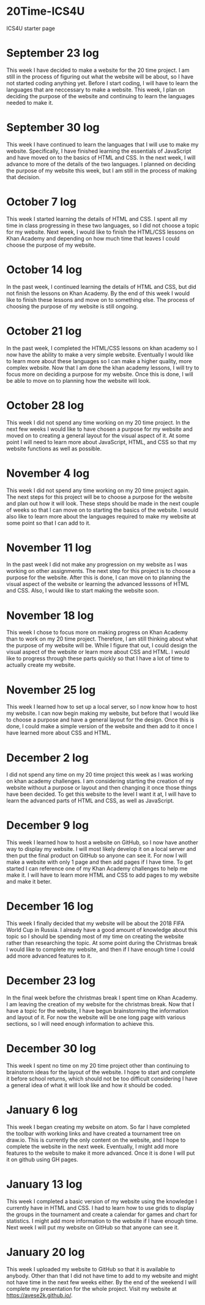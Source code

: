 # 20Time-ICS4U
ICS4U starter page
# September 23 log
This week I have decided to make a website for the 20 time project. I am still in the process of figuring out what the website will be about, so I have not started coding anything yet. Before I start coding, I will have to learn the languages that are neccessary to make a website. This week, I plan on deciding the purpose of the website and continuing to learn the languages needed to make it.
# September 30 log
This week I have continued to learn the languages that I will use to make my website. Specifically, I have finished learning the essentials of JavaScript and have moved on to the basics of HTML and CSS. In the next week, I will advance to more of the details of the two languages. I planned on deciding the purpose of my website this week, but I am still in the process of making that decision.
# October 7 log
This week I started learning the details of HTML and CSS. I spent all my time in class progressing in these two languages, so I did not choose a topic for my website. Next week, I would like to finish the HTML/CSS lessons on Khan Academy and depending on how much time that leaves I could choose the purpose of my website.
# October 14 log
In the past week, I continued learning the details of HTML and CSS, but did not finish the lessons on Khan Academy. By the end of this week I would like to finish these lessons and move on to something else. The process of choosing the purpose of my website is still ongoing.
# October 21 log
In the past week, I completed the HTML/CSS lessons on khan academy so I now have the ability to make a very simple website. Eventually I would like to learn more about these languages so I can make a higher quality, more complex website. Now that I am done the khan academy lessons, I will try to focus more on deciding a purpose for my website. Once this is done, I will be able to move on to planning how the website will look.
# October 28 log
This week I did not spend any time working on my 20 time project. In the next few weeks I would like to have chosen a purpose for my website and moved on to creating a general layout for the visual aspect of it. At some point I will need to learn more about JavaScript, HTML, and CSS so that my website functions as well as possible.
# November 4 log
This week I did not spend any time working on my 20 time project again. The next steps for this project will be to choose a purpose for the website and plan out how it will look. These steps should be made in the next couple of weeks so that I can move on to starting the basics of the website. I would also like to learn more about the languages required to make my website at some point so that I can add to it. 
# November 11 log
In the past week I did not make any progression on my website as I was working on other assignments. The next step for this project is to choose a purpose for the website. After this is done, I can move on to planning the visual aspect of the website or learning the advanced lesssons of HTML and CSS. Also, I would like to start making the website soon.
# November 18 log
This week I chose to focus more on making progress on Khan Academy than to work on my 20 time project. Therefore, I am still thinking about what the purpose of my website will be. While I figure that out, I could design the visual aspect of the website or learn more about CSS and HTML. I would like to progress through these parts quickly so that I have a lot of time to actually create my website.
# November 25 log
This week I learned how to set up a local server, so I now know how to host my website. I can now begin making my website, but before that I would like to choose a purpose and have a general layout for the design. Once this is done, I could make a simple version of the website and then add to it once I have learned more about CSS and HTML.
# December 2 log
I did not spend any time on my 20 time project this week as I was working on khan academy challenges. I am considering starting the creation of my website without a purpose or layout and then changing it once those things have been decided. To get this website to the level I want it at, I will have to learn the advanced parts of HTML and CSS, as well as JavaScript.
# December 9 log
This week I learned how to host a website on GitHub, so I now have another way to display my website. I will most likely develop it on a local server and then put the final product on GitHub so anyone can see it. For now I will make a website with only 1 page and then add pages if I have time. To get started I can reference one of my Khan Academy challenges to help me make it. I will have to learn more HTML and CSS to add pages to my website and make it beter.
# December 16 log
This week I finally decided that my website will be about the 2018 FIFA World Cup in Russia. I already have a good amount of knowledge about this topic so I should be spending most of my time on creating the website rather than researching the topic. At some point during the Christmas break I would like to complete my website, and then if I have enough time I could add more advanced features to it.
# December 23 log
In the final week before the christmas break I spent time on Khan Academy. I am leaving the creation of my website for the christmas break. Now that I have a topic for the website, I have begun brainstorming the information and layout of it. For now the website will be one long page with various sections, so I will need enough information to achieve this.
# December 30 log
This week I spent no time on my 20 time project other than continuing to brainstorm ideas for the layout of the website. I hope to start and complete it before school returns, which should not be too difficult considering I have a general idea of what it will look like and how it should be coded.
# January 6 log
This week I began creating my website on atom. So far I have completed the toolbar with working links and have created a tournament tree on draw.io. This is currently the only content on the website, and I hope to complete the website in the next week. Eventually, I might add more features to the website to make it more advanced. Once it is done I will put it on github using GH pages.
# January 13 log
This week I completed a basic version of my website using the knowledge I currently have in HTML and CSS. I had to learn how to use grids to display the groups in the tournament and create a calendar for games and chart for statistics. I might add more information to the website if I have enough time. Next week I will put my website on GitHub so that anyone can see it.
# January 20 log
This week I uploaded my website to GitHub so that it is available to anybody. Other than that I did not have time to add to my website and might not have time in the next few weeks either. By the end of the weekend I will complete my presentation for the whole project. Visit my website at https://avese2k.github.io/.
